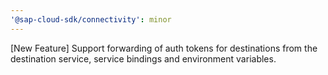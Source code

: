 ```yaml
---
'@sap-cloud-sdk/connectivity': minor
---
```


[New Feature] Support forwarding of auth tokens for destinations from the destination service, service bindings and environment variables.
